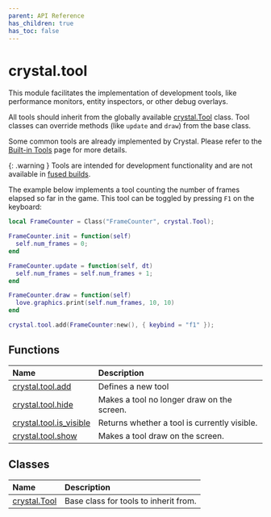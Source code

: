 ```yaml
---
parent: API Reference
has_children: true
has_toc: false
---
```


# crystal.tool

This module facilitates the implementation of development tools, like performance monitors, entity inspectors, or other debug overlays.

All tools should inherit from the globally available [crystal.Tool](tool) class. Tool classes can override methods (like `update` and `draw`) from the base class.

Some common tools are already implemented by Crystal. Please refer to the [Built-in Tools](/crystal/tools) page for more details.

{: .warning }
Tools are intended for development functionality and are not available in [fused builds](https://love2d.org/wiki/love.filesystem.isFused).

The example below implements a tool counting the number of frames elapsed so far in the game. This tool can be toggled by pressing `F1` on the keyboard:

```lua
local FrameCounter = Class("FrameCounter", crystal.Tool);

FrameCounter.init = function(self)
  self.num_frames = 0;
end

FrameCounter.update = function(self, dt)
  self.num_frames = self.num_frames + 1;
end

FrameCounter.draw = function(self)
  love.graphics.print(self.num_frames, 10, 10)
end

crystal.tool.add(FrameCounter:new(), { keybind = "f1" });
```

## Functions

| Name                                  | Description                                  |
| :------------------------------------ | :------------------------------------------- |
| [crystal.tool.add](add)               | Defines a new tool                           |
| [crystal.tool.hide](hide)             | Makes a tool no longer draw on the screen.   |
| [crystal.tool.is_visible](is_visible) | Returns whether a tool is currently visible. |
| [crystal.tool.show](show)             | Makes a tool draw on the screen.             |

## Classes

| Name                 | Description                           |
| :------------------- | :------------------------------------ |
| [crystal.Tool](tool) | Base class for tools to inherit from. |
